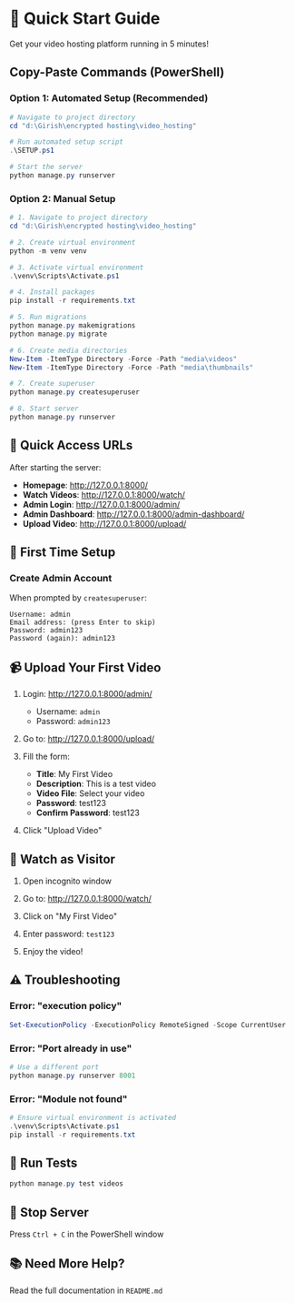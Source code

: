 # 🚀 Quick Start Guide

Get your video hosting platform running in 5 minutes!

## Copy-Paste Commands (PowerShell)

### Option 1: Automated Setup (Recommended)

```powershell
# Navigate to project directory
cd "d:\Girish\encrypted hosting\video_hosting"

# Run automated setup script
.\SETUP.ps1

# Start the server
python manage.py runserver
```

### Option 2: Manual Setup

```powershell
# 1. Navigate to project directory
cd "d:\Girish\encrypted hosting\video_hosting"

# 2. Create virtual environment
python -m venv venv

# 3. Activate virtual environment
.\venv\Scripts\Activate.ps1

# 4. Install packages
pip install -r requirements.txt

# 5. Run migrations
python manage.py makemigrations
python manage.py migrate

# 6. Create media directories
New-Item -ItemType Directory -Force -Path "media\videos"
New-Item -ItemType Directory -Force -Path "media\thumbnails"

# 7. Create superuser
python manage.py createsuperuser

# 8. Start server
python manage.py runserver
```

## 🎯 Quick Access URLs

After starting the server:

- **Homepage**: http://127.0.0.1:8000/
- **Watch Videos**: http://127.0.0.1:8000/watch/
- **Admin Login**: http://127.0.0.1:8000/admin/
- **Admin Dashboard**: http://127.0.0.1:8000/admin-dashboard/
- **Upload Video**: http://127.0.0.1:8000/upload/

## 🔑 First Time Setup

### Create Admin Account

When prompted by `createsuperuser`:
```
Username: admin
Email address: (press Enter to skip)
Password: admin123
Password (again): admin123
```

## 📹 Upload Your First Video

1. Login: http://127.0.0.1:8000/admin/
   - Username: `admin`
   - Password: `admin123`

2. Go to: http://127.0.0.1:8000/upload/

3. Fill the form:
   - **Title**: My First Video
   - **Description**: This is a test video
   - **Video File**: Select your video
   - **Password**: test123
   - **Confirm Password**: test123

4. Click "Upload Video"

## 👀 Watch as Visitor

1. Open incognito window

2. Go to: http://127.0.0.1:8000/watch/

3. Click on "My First Video"

4. Enter password: `test123`

5. Enjoy the video!

## ⚠️ Troubleshooting

### Error: "execution policy"
```powershell
Set-ExecutionPolicy -ExecutionPolicy RemoteSigned -Scope CurrentUser
```

### Error: "Port already in use"
```powershell
# Use a different port
python manage.py runserver 8001
```

### Error: "Module not found"
```powershell
# Ensure virtual environment is activated
.\venv\Scripts\Activate.ps1
pip install -r requirements.txt
```

## 🧪 Run Tests

```powershell
python manage.py test videos
```

## 🛑 Stop Server

Press `Ctrl + C` in the PowerShell window

## 📚 Need More Help?

Read the full documentation in `README.md`
